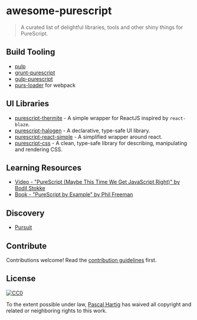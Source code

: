 # awesome-purescript

> A curated list of delightful libraries, tools and other shiny things for PureScript.

## Build Tooling

- [pulp](https://github.com/bodil/pulp)
- [grunt-purescript](https://github.com/purescript-contrib/grunt-purescript)
- [gulp-purescript](https://github.com/purescript-contrib/gulp-purescript)
- [purs-loader](https://github.com/ethul/purs-loader) for webpack

## UI Libraries

- [purescript-thermite](https://github.com/paf31/purescript-thermite) - A simple wrapper for ReactJS inspired by `react-blaze`.
- [purescript-halogen](https://github.com/slamdata/purescript-halogen) - A declarative, type-safe UI library.
- [purescript-react-simple](https://github.com/joneshf/purescript-react-simple) - A simplified wrapper around react.
- [purescript-css](https://github.com/slamdata/purescript-css) - A clean, type-safe library for describing, manipulating and rendering CSS.

## Learning Resources

- [Video - "PureScript (Maybe This Time We Get JavaScript Right)" by Bodil Stokke](https://www.youtube.com/watch?v=yIlDBPiMb0o)
- [Book - "PureScript by Example" by Phil Freeman](https://leanpub.com/purescript/read)

## Discovery

- [Pursuit](http://pursuit.purescript.org/)

## Contribute

Contributions welcome! Read the [contribution guidelines](contributing.md) first.


## License

[![CC0](http://i.creativecommons.org/p/zero/1.0/88x31.png)](http://creativecommons.org/publicdomain/zero/1.0/)

To the extent possible under law, [Pascal Hartig](https://passy.me/) has waived all copyright and related or neighboring rights to this work.
